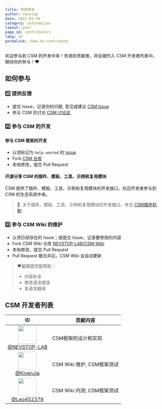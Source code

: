 ```yaml
---
title: 项目参与
author: nevstop
date: 2022-02-20
category: information
layout: post
page_id: contributors
lang: zh
permalink: /how-to-contribute
---
```


<!-- Contributors 页面(md-page[√]) - English[100%] | Chinese [100%]
- [x] 如何参与到项目中来
- [x] 项目的贡献者列表
 -->

欢迎参与到 CSM 的开发中来！有效的贡献者，将会被列入 CSM 开发者列表中。期待你的参与！:heart:

## 如何参与

### :one: 提供反馈

- 提交 Issue，记录你的问题, 意见或建议 [CSM Issue](https://github.com/NEVSTOP-LAB/Communicable-State-Machine/issues)
- 参与 CSM 的讨论 [CSM 讨论区](https://github.com/NEVSTOP-LAB/Communicable-State-Machine/discussions)

### :two: 参与 CSM 的开发

#### 参与 CSM 框架的开发

- 认领标记为 `help wanted` 的  [Issue](https://github.com/NEVSTOP-LAB/Communicable-State-Machine/issues?q=is%3Aissue+is%3Aopen+label%3A%22help+wanted%22)
- Fork [CSM 仓库](https://github.com/NEVSTOP-LAB/Communicable-State-Machine)
- 本地修改，提交 Pull Request

#### 开源分享 CSM 的插件、模板、工具、示例和复用模块

CSM 提供了插件、模板、工具、示例和复用模块的开发接口，欢迎开发者参与到 CSM 的生态系统中来。

> 🔗:
> 关于插件、模板、工具、示例和复用模块的开发接口，参见 [CSM插件机制](https://nevstop-lab.github.io/CSM-Wiki/2024-01-01-csm-plugin-system.html)
>

### :three: 参与 CSM Wiki 的维护

- 认领已经存在的 Issue；或提交 Issue，记录要修改的内容
- Fork CSM Wiki 仓库 [NEVSTOP-LAB/CSM-Wiki](https://github.com/NEVSTOP-LAB/CSM-Wiki)
- 本地修改，提交 Pull Request
- Pull Request 被合并后，CSM Wiki 会自动更新

>
> :heart:最期望您能帮助：
>
> - 内容补全
> - 修改语法错误
> - 多语言翻译
>

## CSM 开发者列表

|                                                                     ID                                                                     | 贡献内容                   |
|:----------------------------------------------------------------------------------------------------------------------------------------------:|------------------------|
| [<img src="https://avatars.githubusercontent.com/u/8196752?v=4"  width="60px" height="60px"><br/>@NEVSTOP-LAB](https://github.com/NEVSTOP-LAB) | CSM框架的设计和实现        |
| [<img src="https://avatars.githubusercontent.com/u/28539123?v=4"  width="60px" height="60px"><br/>@KivenJia](https://github.com/KivenJia)  | CSM Wiki 维护, CSM框架测试 |
| [<img src="https://avatars.githubusercontent.com/u/22453277?v=4"  width="60px" height="60px"><br/>@Leo452379](https://github.com/Leo452379)  | CSM Wiki 内测, CSM框架测试 |
